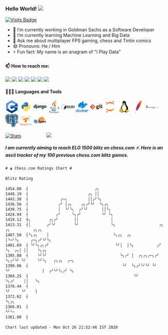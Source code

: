   ### Hello World!  <img src="https://github.com/sciencepal/sciencepal/blob/master/assets/Hi.gif" width="29px">
  [![Visits Badge](https://badges.pufler.dev/visits/sciencepal/sciencepal)](https://badges.pufler.dev/visits/sciencepal/sciencepal)
  
  - 🔭 I’m currently working in Goldman Sachs as a Software Developer
  - 🌱 I’m currently learning Machine Learning and Big Data
  - 💬 Ask me about multiplayer FPS gaming, chess and Tintin comics
  - 😄 Pronouns: He / Him
  - ⚡ Fun fact: My name is an anagram of "I Play Data"
  
  #### 📫 How to reach me:   
  [<img src="https://upload.wikimedia.org/wikipedia/commons/8/83/Steam_icon_logo.svg" width="3.5%"/>](https://steamcommunity.com/id/mongocds/)
  [<img src="https://github.com/sciencepal/sciencepal/blob/master/assets/discord-round.svg" width="3.5%"/>](https://discord.gg/MnUUbHe)
  [<img src="https://img.icons8.com/color/48/000000/twitter.png" width="3.5%"/>](https://twitter.com/sciencepal)
  [<img src="https://img.icons8.com/color/48/000000/linkedin.png" width="3.5%"/>](https://www.linkedin.com/in/adityapal1/)
  [<img src="https://img.icons8.com/fluent/48/000000/facebook-new.png" width="3.5%"/>](https://www.facebook.com/sciencepal/)
  [<img src="https://img.icons8.com/fluent/48/000000/instagram-new.png" width="3.5%"/>](https://www.instagram.com/aditya_sciencepal/)
  <a href="mailto:aditya.pal.science@gmail.com"> <img src="https://img.icons8.com/fluent/48/000000/gmail.png" width="3.5%"/> </a>
  
  #### 👨🏻‍💻 Languages and Tools <br />
  <code><img height="40" src="https://raw.githubusercontent.com/github/explore/80688e429a7d4ef2fca1e82350fe8e3517d3494d/topics/cpp/cpp.png"></code>
  <code><img height="40" src="https://raw.githubusercontent.com/github/explore/80688e429a7d4ef2fca1e82350fe8e3517d3494d/topics/python/python.png"></code>
  <code><img height="40" src="https://raw.githubusercontent.com/github/explore/80688e429a7d4ef2fca1e82350fe8e3517d3494d/topics/django/django.png"></code>
  <code><img height="40" src="https://raw.githubusercontent.com/github/explore/80688e429a7d4ef2fca1e82350fe8e3517d3494d/topics/java/java.png"></code>
  <code><img height="40" src="https://raw.githubusercontent.com/github/explore/80688e429a7d4ef2fca1e82350fe8e3517d3494d/topics/bash/bash.png"></code>
  <code><img height="40" src="https://raw.githubusercontent.com/github/explore/80688e429a7d4ef2fca1e82350fe8e3517d3494d/topics/docker/docker.png"></code>
  <code><img height="40" src="https://raw.githubusercontent.com/github/explore/80688e429a7d4ef2fca1e82350fe8e3517d3494d/topics/git/git.png"></code>
  <code><img height="40" src="https://raw.githubusercontent.com/github/explore/80688e429a7d4ef2fca1e82350fe8e3517d3494d/topics/jupyter-notebook/jupyter-notebook.png"></code>
  <code><img height="40" src="https://raw.githubusercontent.com/github/explore/80688e429a7d4ef2fca1e82350fe8e3517d3494d/topics/linux/linux.png"></code>
  <code><img height="40" src="https://raw.githubusercontent.com/github/explore/80688e429a7d4ef2fca1e82350fe8e3517d3494d/topics/maven/maven.png"></code>
  <code><img height="40" src="https://raw.githubusercontent.com/github/explore/80688e429a7d4ef2fca1e82350fe8e3517d3494d/topics/mongodb/mongodb.png"></code>
  <code><img height="40" src="https://raw.githubusercontent.com/github/explore/80688e429a7d4ef2fca1e82350fe8e3517d3494d/topics/postgresql/postgresql.png"></code>
  <code><img height="40" src="https://raw.githubusercontent.com/github/explore/80688e429a7d4ef2fca1e82350fe8e3517d3494d/topics/tensorflow/tensorflow.png"></code>
  <code><img height="40" src="https://raw.githubusercontent.com/github/explore/80688e429a7d4ef2fca1e82350fe8e3517d3494d/topics/scikit-learn/scikit-learn.png"></code>
  
  [![Stats](https://github-readme-stats.vercel.app/api?username=sciencepal&show_icons=true&theme=radical)](https://github-readme-stats.vercel.app/api?username=sciencepal&show_icons=true&theme=radical)&nbsp; &nbsp; &nbsp; &nbsp; &nbsp; &nbsp; &nbsp; &nbsp; &nbsp; &nbsp; <img src="https://github.com/sciencepal/sciencepal/blob/master/assets/saved.gif" width="195">
  
  ##### I am currently aiming to reach ELO 1500 blitz on chess.com ⚡. Here is an ascii tracker of my 100 previous chess.com blitz games.

  ```
  # ♟︎ Chess.com Ratings Chart #
  
  Blitz Rating

 1454.00  ┤                             ╭╮
 1448.19  ┤                          ╭╮ ││
 1442.38  ┤              ╭─╮         ││╭╯╰╮
 1436.56  ┤             ╭╯ │╭╮    ╭╮╭╯╰╯  ╰╮╭╮
 1430.75  ┤             │  ╰╯╰╮  ╭╯╰╯      ││╰╮
 1424.94  ┤            ╭╯     ╰╮╭╯         ╰╯ ╰╮
 1419.12  ┼╮        ╭╮╭╯       ││              │
 1413.31  ┤│       ╭╯╰╯        ╰╯              ╰╮                   ╭╮ ╭╮          ╭╮╭╮
 1407.50  ┤╰╮╭╮    │                            ╰╮╭╮  ╭╮            │╰─╯╰╮     ╭─╮╭╯╰╯╰╮
 1401.69  ┤ ╰╯╰╮╭╮╭╯                             ╰╯│  │╰╮          ╭╯    ╰╮  ╭╮│ ││    ╰╮╭╮
 1395.88  ┤    ╰╯╰╯                                ╰╮╭╯ │  ╭╮╭╮╭─╮╭╯      ╰╮╭╯╰╯ ╰╯     ╰╯╰╮   ╭╮╭╮  ╭─╮
 1390.06  ┤                                         ╰╯  ╰╮╭╯╰╯╰╯ ╰╯        ╰╯              │  ╭╯╰╯╰╮╭╯ ╰╮
 1384.25  ┤                                              ╰╯                                ╰╮╭╯    ││   ╰╮
 1378.44  ┤                                                                                 ╰╯     ╰╯    │
 1372.62  ┤                                                                                              ╰╮╭╮
 1366.81  ┤                                                                                               ╰╯╰─
 1361.00  ┤

Chart last updated - Mon Oct 26 21:52:46 IST 2020  
  ```
  
